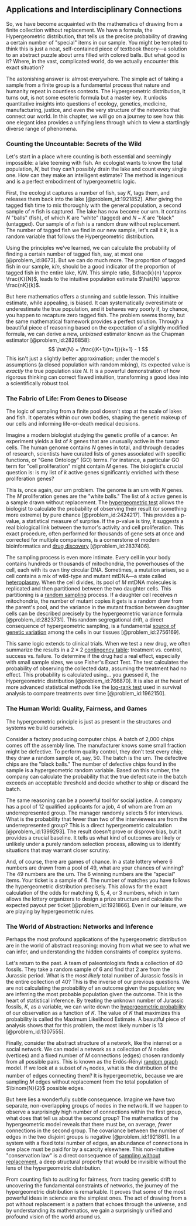## Applications and Interdisciplinary Connections

So, we have become acquainted with the mathematics of drawing from a finite collection without replacement. We have a formula, the Hypergeometric distribution, that tells us the precise probability of drawing a certain number of "special" items in our sample. You might be tempted to think this is just a neat, self-contained piece of textbook theory—a solution to an abstract puzzle about urns filled with colored balls. But what good is it? Where, in the vast, complicated world, do we actually encounter this exact situation?

The astonishing answer is: almost everywhere. The simple act of taking a sample from a finite group is a fundamental process that nature and humanity repeat in countless contexts. The Hypergeometric distribution, it turns out, is not some esoteric formula but a master key. It unlocks quantitative insights into questions of ecology, genetics, medicine, manufacturing, justice, and even the very structure of the networks that connect our world. In this chapter, we will go on a journey to see how this one elegant idea provides a unifying lens through which to view a startlingly diverse range of phenomena.

### Counting the Uncountable: Secrets of the Wild

Let's start in a place where counting is both essential and seemingly impossible: a lake teeming with fish. An ecologist wants to know the total population, $N$, but they can't possibly drain the lake and count every single one. How can they make an intelligent estimate? The method is ingenious and is a perfect embodiment of hypergeometric logic.

First, the ecologist captures a number of fish, say $K$, tags them, and releases them back into the lake [@problem_id:1921852]. After giving the tagged fish time to mix thoroughly with the general population, a second sample of $n$ fish is captured. The lake has now become our urn. It contains $N$ "balls" (fish), of which $K$ are "white" (tagged) and $N-K$ are "black" (untagged). Our sample of $n$ fish is a random draw without replacement. The number of tagged fish we find in our new sample, let's call it $k$, is a random variable that follows the Hypergeometric distribution.

Using the principles we've learned, we can calculate the probability of finding a certain number of tagged fish, say, at most one [@problem_id:8673]. But we can do much more. The proportion of tagged fish in our sample, $k/n$, should be a good indicator of the proportion of tagged fish in the entire lake, $K/N$. This simple ratio, $\frac{k}{n} \approx \frac{K}{N}$, leads to the intuitive population estimate $\hat{N} \approx \frac{nK}{k}$.

But here mathematics offers a stunning and subtle lesson. This intuitive estimate, while appealing, is biased. It can systematically overestimate or underestimate the true population, and it behaves very poorly if, by chance, you happen to recapture zero tagged fish. The problem seems thorny, but the same mathematical framework provides a perfect solution. Through a beautiful piece of reasoning based on the expectation of a slightly modified formula, we can derive a new, *unbiased* estimator known as the Chapman estimator [@problem_id:2826858]:
$$ \hat{N} = \frac{(K+1)(n+1)}{k+1} - 1 $$
This isn't just a slightly better approximation; under the model's assumptions (a closed population with random mixing), its expected value is *exactly* the true population size $N$. It is a powerful demonstration of how rigorous thinking can correct flawed intuition, transforming a good idea into a scientifically robust tool.

### The Fabric of Life: From Genes to Disease

The logic of sampling from a finite pool doesn't stop at the scale of lakes and fish. It operates within our own bodies, shaping the genetic makeup of our cells and informing life-or-death medical decisions.

Imagine a modern biologist studying the genetic profile of a cancer. An experiment yields a list of $k$ genes that are unusually active in the tumor cells. The human genome contains $N$ genes in total, and through decades of research, scientists have curated lists of genes associated with specific functions, or "Gene Ontology" (GO) terms. For instance, a particular GO term for "cell proliferation" might contain $M$ genes. The biologist's crucial question is: is my list of $k$ active genes significantly enriched with these proliferation genes?

This is, once again, our urn problem. The genome is an urn with $N$ genes. The $M$ proliferation genes are the "white balls." The list of $k$ active genes is a sample drawn without replacement. The [hypergeometric test](@article_id:271851) allows the biologist to calculate the probability of observing their result (or something more extreme) by pure chance [@problem_id:2424217]. This provides a p-value, a statistical measure of surprise. If the p-value is tiny, it suggests a real biological link between the tumor's activity and cell proliferation. This exact procedure, often performed for thousands of gene sets at once and corrected for multiple comparisons, is a cornerstone of modern bioinformatics and [drug discovery](@article_id:260749) [@problem_id:2837406].

The sampling process is even more intimate. Every cell in your body contains hundreds or thousands of mitochondria, the powerhouses of the cell, each with its own tiny circular DNA. Sometimes, a mutation arises, so a cell contains a mix of wild-type and mutant mtDNA—a state called [heteroplasmy](@article_id:275184). When the cell divides, its pool of $M$ mtDNA molecules is replicated and then partitioned between the two daughter cells. This partitioning is a [random sampling](@article_id:174699) process. If a daughter cell receives $n$ mitochondria, the number of mutant copies it gets is a random draw from the parent's pool, and the variance in the mutant fraction between daughter cells can be described precisely by the hypergeometric variance formula [@problem_id:2823731]. This random segregational drift, a direct consequence of hypergeometric sampling, is a fundamental [source of genetic variation](@article_id:164342) among the cells in our tissues [@problem_id:2756169].

This same logic extends to clinical trials. When we test a new drug, we often summarize the results in a $2 \times 2$ [contingency table](@article_id:163993): treatment vs. control, success vs. failure. To determine if the drug had a real effect, especially with small sample sizes, we use Fisher's Exact Test. The test calculates the probability of observing the collected data, assuming the treatment had no effect. This probability is calculated using... you guessed it, the Hypergeometric distribution [@problem_id:766870]. It is also at the heart of more advanced statistical methods like the [log-rank test](@article_id:167549) used in survival analysis to compare treatments over time [@problem_id:1962150].

### The Human World: Quality, Fairness, and Games

The hypergeometric principle is just as present in the structures and systems we build ourselves.

Consider a factory producing computer chips. A batch of 2,000 chips comes off the assembly line. The manufacturer knows some small fraction might be defective. To perform quality control, they don't test every chip; they draw a random sample of, say, 50. The batch is the urn. The defective chips are the "black balls." The number of defective chips found in the sample is a hypergeometric random variable. Based on this number, the company can calculate the probability that the true defect rate in the batch exceeds an acceptable threshold and decide whether to ship or discard the batch.

The same reasoning can be a powerful tool for social justice. A company has a pool of 12 qualified applicants for a job, 4 of whom are from an underrepresented group. The manager randomly selects 5 for interviews. What is the probability that fewer than two of the interviewees are from the underrepresented group? This is a direct hypergeometric calculation [@problem_id:1399293]. The result doesn't prove or disprove bias, but it provides a crucial baseline. It tells us what kind of outcomes are likely or unlikely under a purely random selection process, allowing us to identify situations that may warrant closer scrutiny.

And, of course, there are games of chance. In a state lottery where 6 numbers are drawn from a pool of 49, what are your chances of winning? The 49 numbers are the urn. The 6 winning numbers are the "special" items. Your ticket is a sample of 6. The number of matches you have follows the hypergeometric distribution precisely. This allows for the exact calculation of the odds for matching 6, 5, 4, or 3 numbers, which in turn allows the lottery organizers to design a prize structure and calculate the expected payout per ticket [@problem_id:1921866]. Even in our leisure, we are playing by hypergeometric rules.

### The World of Abstraction: Networks and Inference

Perhaps the most profound applications of the hypergeometric distribution are in the world of abstract reasoning: moving from what we see to what we can infer, and understanding the hidden constraints of complex systems.

Let's return to the past. A team of paleontologists finds a collection of 40 fossils. They take a random sample of 6 and find that 2 are from the Jurassic period. What is the *most likely* total number of Jurassic fossils in the entire collection of 40? This is the inverse of our previous questions. We are not calculating the probability of an outcome given the population; we are inferring the most probable population given the outcome. This is the heart of statistical inference. By treating the unknown number of Jurassic fossils, $K$, as a variable, we can write down the [hypergeometric probability](@article_id:263173) of our observation as a function of $K$. The value of $K$ that maximizes this probability is called the Maximum Likelihood Estimate. A beautiful piece of analysis shows that for this problem, the most likely number is 13 [@problem_id:1307555].

Finally, consider the abstract structure of a network, like the internet or a social network. We can model a network as a collection of $N$ nodes (vertices) and a fixed number of $M$ connections (edges) chosen randomly from all possible pairs. This is known as the Erdős-Rényi [random graph](@article_id:265907) model. If we look at a subset of $n_1$ nodes, what is the distribution of the number of edges connecting them? It is hypergeometric, because we are sampling $M$ edges without replacement from the total population of $\binom{N}{2}$ possible edges.

But here lies a wonderfully subtle consequence. Imagine we have two separate, non-overlapping groups of nodes in the network. If we happen to observe a surprisingly high number of connections within the first group, what does that tell us about the second group? The mathematics of the hypergeometric model reveals that there must be, on average, *fewer* connections in the second group. The covariance between the number of edges in the two disjoint groups is negative [@problem_id:1921861]. In a system with a fixed total number of edges, an abundance of connections in one place must be paid for by a scarcity elsewhere. This non-intuitive "conservation law" is a direct consequence of [sampling without replacement](@article_id:276385), a deep structural property that would be invisible without the lens of the hypergeometric distribution.

From counting fish to auditing for fairness, from tracing genetic drift to uncovering the fundamental constraints of networks, the journey of the hypergeometric distribution is remarkable. It proves that some of the most powerful ideas in science are the simplest ones. The act of drawing from a pot without replacement is a pattern that echoes through the universe, and by understanding its mathematics, we gain a surprisingly unified and profound vision of the world around us.